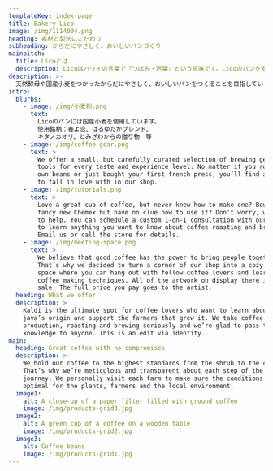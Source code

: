 ```yaml
---
templateKey: index-page
title: Bakery Lico
image: /img/1114004.png
heading: 素材と製法にこだわり
subheading: からだにやさしく、おいしいパンづくり
mainpitch:
  title: Licoとは
  description: Licoはハワイの言葉で『つぼみ・若葉』という意味です。Licoのパンを食べてみんなが笑顔にしあわせになるようにと願っています。
description: >-
  天然酵母や国産小麦をつかったからだにやさしく、おいしいパンをつくることを目指しています。季節を感じる野菜やくだものをつかったマフィンやキッシュなどをこころをこめて焼き上げています。
intro:
  blurbs:
    - image: /img/小麦粉.png
      text: |
        Licoのパンには国産小麦を使用しています。
        使用銘柄：春よ恋、はるゆたかブレンド、
        キタノカオリ、とみざわからの贈り物　等
    - image: /img/coffee-gear.png
      text: >
        We offer a small, but carefully curated selection of brewing gear and
        tools for every taste and experience level. No matter if you roast your
        own beans or just bought your first french press, you’ll find a gadget
        to fall in love with in our shop.
    - image: /img/tutorials.png
      text: >
        Love a great cup of coffee, but never knew how to make one? Bought a
        fancy new Chemex but have no clue how to use it? Don't worry, we’re here
        to help. You can schedule a custom 1-on-1 consultation with our baristas
        to learn anything you want to know about coffee roasting and brewing.
        Email us or call the store for details.
    - image: /img/meeting-space.png
      text: >
        We believe that good coffee has the power to bring people together.
        That’s why we decided to turn a corner of our shop into a cozy meeting
        space where you can hang out with fellow coffee lovers and learn about
        coffee making techniques. All of the artwork on display there is for
        sale. The full price you pay goes to the artist.
  heading: What we offer
  description: >
    Kaldi is the ultimate spot for coffee lovers who want to learn about their
    java’s origin and support the farmers that grew it. We take coffee
    production, roasting and brewing seriously and we’re glad to pass that
    knowledge to anyone. This is an edit via identity...
main:
  heading: Great coffee with no compromises
  description: >
    We hold our coffee to the highest standards from the shrub to the cup.
    That’s why we’re meticulous and transparent about each step of the coffee’s
    journey. We personally visit each farm to make sure the conditions are
    optimal for the plants, farmers and the local environment.
  image1:
    alt: A close-up of a paper filter filled with ground coffee
    image: /img/products-grid3.jpg
  image2:
    alt: A green cup of a coffee on a wooden table
    image: /img/products-grid2.jpg
  image3:
    alt: Coffee beans
    image: /img/products-grid1.jpg
---
```


